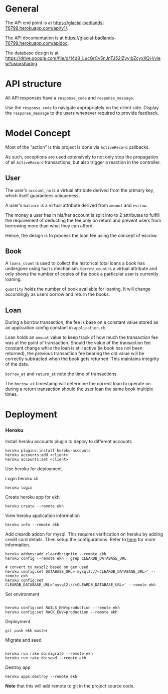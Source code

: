 # General

The API end point is at https://glacial-badlands-76799.herokuapp.com/api/v1/.

The API documentation is at https://glacial-badlands-76799.herokuapp.com/apidoc.

The database design is at https://drive.google.com/file/d/14d8_LucGrCv5nJnTJ52IZyyIbZcyxXQH/view?usp=sharing.

# API structure

All API responses have a `response_code` and `response_message`.

Use the `response_code` to navigate appropriately on the client side. Display the `response_message` to the users whenever required to provide feedback.

# Model Concept

Most of the "action" is this project is done via `ActiveRecord` callbacks.

As such, exceptions are used extensively to not only stop the propagation of all `ActiveRecord` transactions, but also trigger a reaction in the controller.

## User

The user's `account_no` is a virtual attribute derived from the primary key, which itself guarantees uniqueness.

A user's `balance` is a virtual attribute derived from `amount` and `escrow`.

The money a user has in his/her account is split into to 2 attributes to fulfill the requirement of deducting the fee only on return and prevent users from borrowing more than what they can afford.

Hence, the design is to process the loan fee using the concept of escrow.

## Book

A `loans_count` is used to collect the historical total loans a book has undergone using `Rails` mechanism. `borrow_count` is a virtual attribute and only shows the number of copies of the book a particular user is currently loaning.

`quantity` holds the number of book available for loaning. It will change accordingly as users borrow and return the books.

## Loan

During a borrow transaction, the fee is base on a constant value stored as an application config constant in `application.rb`.

Loan holds an `amount` value to keep track of how much the transaction fee was at the point of transaction. Should the value of the transaction fee constant change while the loan is still active (ie book has not been returned), the previous transaction fee bearing the old value will be correctly subtracted when the book gets returned. This maintains integrity of the data.

`borrow_at` and `return_at` note the time of transactions.

The `borrow_at` timestamp will determine the correct loan to operate on during a return transaction should the user loan the same book multiple times.

# Deployment

### Heroku

Install heroku accounts plugin to deploy to different accounts
```
heroku plugins:install heroku-accounts
heroku accounts:add <client>
heroku accounts:set <client>
```

Use heroku for deployment.

Login heroku cli
```
heroku login
```

Create heroku app for ekh
```
heroku create --remote ekh
```

View heroku application information
```
heroku info --remote ekh
```

Add cleardb addon for mysql. This requires verification on heroku by adding credit card details. Then setup the configurations. Refer to [here](https://devcenter.heroku.com/articles/cleardb) for more information.

```
heroku addons:add cleardb:ignite --remote ekh
heroku config --remote ekh | grep CLEARDB_DATABASE_URL

# convert to mysql2 based on gem used
heroku config:set DATABASE_URL='mysql2://<CLEARDB_DATABASE_URL>' --remote ekh
heroku config:set CLEARDB_DATABASE_URL='mysql2://<CLEARDB_DATABASE_URL>' --remote ekh
```

Set environment
```

heroku config:set RAILS_ENV=production --remote ekh
heroku config:set RACK_ENV=production --remote ekh
```

Deployment
```
git push ekh master
```

Migrate and seed
```

heroku run rake db:migrate --remote ekh
heroku run rake db:seed --remote ekh
```

Destroy app
```
heroku apps:destroy --remote ekh
```

**Note** that this will add remote to git in the project source code.
